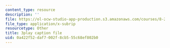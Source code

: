 ```yaml
---
content_type: resource
description: ''
file: https://ol-ocw-studio-app-production.s3.amazonaws.com/courses/8-286-the-early-universe-fall-2013/0a422f52daf7002f8cb555c68ef802b0_OtJFD9HNnoc.srt
file_type: application/x-subrip
resourcetype: Other
title: 3play caption file
uid: 0a422f52-daf7-002f-8cb5-55c68ef802b0
---
```

